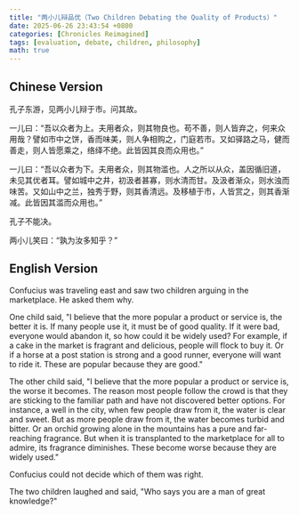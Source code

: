 ```yaml
---
title: "两小儿辩品优（Two Children Debating the Quality of Products）"
date: 2025-06-26 23:43:54 +0800
categories: [Chronicles Reimagined]
tags: [evaluation, debate, children, philosophy]
math: true
---
```


## Chinese Version

孔子东游，见两小儿辩于市。问其故。

一儿曰：“吾以众者为上。夫用者众，则其物良也。苟不善，则人皆弃之，何来众用哉？譬如市中之饼，香而味美，则人争相购之，门庭若市。又如驿路之马，健而善走，则人皆愿乘之，络绎不绝。此皆因其良而众用也。”

一儿曰：“吾以众者为下。夫用者众，则其物滥也。人之所以从众，盖因循旧道，未见其优者耳。譬如城中之井，初汲者甚寡，则水清而甘。及汲者渐众，则水浊而味苦。又如山中之兰，独秀于野，则其香清远。及移植于市，人皆赏之，则其香渐减。此皆因其滥而众用也。”

孔子不能决。

两小儿笑曰：“孰为汝多知乎？”

## English Version


Confucius was traveling east and saw two children arguing in the marketplace. He asked them why.

One child said, "I believe that the more popular a product or service is, the better it is. If many people use it, it must be of good quality. If it were bad, everyone would abandon it, so how could it be widely used? For example, if a cake in the market is fragrant and delicious, people will flock to buy it. Or if a horse at a post station is strong and a good runner, everyone will want to ride it. These are popular because they are good."

The other child said, "I believe that the more popular a product or service is, the worse it becomes. The reason most people follow the crowd is that they are sticking to the familiar path and have not discovered better options. For instance, a well in the city, when few people draw from it, the water is clear and sweet. But as more people draw from it, the water becomes turbid and bitter. Or an orchid growing alone in the mountains has a pure and far-reaching fragrance. But when it is transplanted to the marketplace for all to admire, its fragrance diminishes. These become worse because they are widely used."

Confucius could not decide which of them was right.

The two children laughed and said, "Who says you are a man of great knowledge?"

